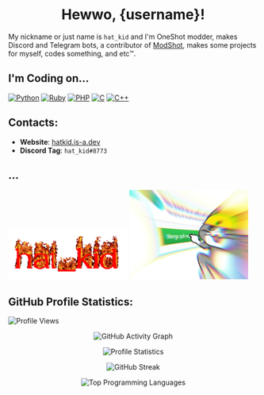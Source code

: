 <h1 align="center">Hewwo, {username}!</h1>

My nickname or just name is `hat_kid` and I'm OneShot modder,
makes Discord and Telegram bots, a contributor of
[ModShot](https://github.com/Astrabit-ST/ModShot-Core), makes
some projects for myself, codes something, and etc:tm:.

## I'm Coding on...
[![Python](https://img.shields.io/badge/python-3670A0?style=for-the-badge&logo=python&logoColor=ffdd54)](https://www.python.org/)
[![Ruby](https://img.shields.io/badge/ruby-%23CC342D.svg?style=for-the-badge&logo=ruby&logoColor=white)](https://www.ruby-lang.org/)
[![PHP](https://img.shields.io/badge/php-%23777BB4.svg?style=for-the-badge&logo=php&logoColor=white)](https://www.php.net/)
[![C](https://img.shields.io/badge/c-%2300599C.svg?style=for-the-badge&logo=c&logoColor=white)]()
[![C++](https://img.shields.io/badge/c%2B%2B-%2300599C.svg?style=for-the-badge&logo=c%2B%2B&logoColor=white)]()

## Contacts:
* __Website__: [hatkid.is-a.dev](https://hatkid.is-a.dev/)
* __Discord Tag__: `hat_kid#8773`

## ...
<img width="240px" alt="hat_kid fire" src="./assets/why.gif">

<img width="240px" alt="GitHub Merge Cat" src="./assets/merge_cat.png">

## GitHub Profile Statistics:

![Profile Views](https://gpvc.arturio.dev/thehatkid)

<div align="center">

![GitHub Activity Graph](https://activity-graph.herokuapp.com/graph?username=thehatkid&theme=github)

![Profile Statistics](https://github-readme-stats.vercel.app/api?username=thehatkid&cache_seconds=300&show_icons=true&theme=tokyonight&count_private=true)

![GitHub Streak](https://github-readme-streak-stats.herokuapp.com/?user=thehatkid&theme=dark)

![Top Programming Languages](https://github-readme-stats.vercel.app/api/top-langs/?username=thehatkid&cache_seconds=300&theme=tokyonight&layout=compact)

</div>